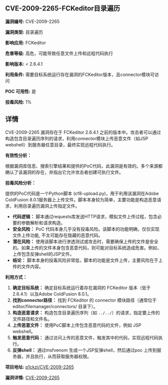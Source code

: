 ## CVE-2009-2265-FCKeditor目录遍历

**漏洞编号:** CVE-2009-2265

**漏洞类型:** 目录遍历

**影响应用:** FCKeditor

**危害等级:** 高危，可能导致任意文件上传和远程代码执行

**影响版本:** < 2.6.4.1

**利用条件:** 需要目标系统运行存在漏洞的FCKeditor版本，且connector模块可访问

**POC 可用性:** 是

**投毒风险:** 1%

## 详情

CVE-2009-2265 漏洞存在于 FCKeditor 2.6.4.1 之前的版本中。攻击者可以通过构造包含目录遍历序列的请求，利用connector模块上传恶意文件（如JSP webshell）到服务器任意目录，最终实现远程代码执行。

**有效性分析：**

根据漏洞库信息、搜索引擎结果和提供的PoC代码，此漏洞是有效的。多个来源都确认了该漏洞的存在，并指出它允许攻击者创建可执行文件。

**投毒风险分析：**

提供的PoC代码是一个Python脚本 (cf8-upload.py)，用于利用该漏洞在Adobe ColdFusion 8.0.1服务器上上传文件。脚本本身较为简单，主要功能是构造恶意请求，利用目录遍历漏洞上传指定文件。

*   **代码逻辑：** 脚本通过requests库发送HTTP请求，模拟文件上传过程，包含必要的参数解析和请求构造。
*   **安全风险：** PoC 代码本身几乎没有投毒风险。该脚本的功能明确，仅仅实现文件上传功能, 不太可能存在隐藏的恶意代码。
*   **潜在风险：** 使用该脚本进行渗透测试或攻击时，需要确保上传的文件是安全的。如果上传的文件本身包含恶意代码，则可能对目标系统造成危害。例如，上传包含反弹shell的JSP文件。
*   **结论：** 脚本本身的投毒风险非常低，脚本的功能是文件上传，主要风险在于上传的文件内容。

**利用方式：**

1.  **确定目标系统：** 确定目标系统运行着存在漏洞的 FCKeditor 版本（低于 2.6.4.1）以及Adobe ColdFusion 8.0.1。
2.  **找到connector路径：** 找到 FCKeditor 的 connector 模块路径（通常位于 editor/filemanager/connectors/ 目录下）。
3.  **构造恶意请求：**  构造包含目录遍历序列（如 `../../`）的请求，指定要上传的文件路径和文件名。
4.  **上传恶意文件：** 使用PoC脚本上传包含恶意代码的文件，例如 JSP webshell。
5.  **触发恶意代码：**  通过访问上传的恶意文件，触发其中的代码，实现远程代码执行。
6.  **反弹shell：** 通过msfvenom 生成一个JSP反弹shell，然后通过poc 上传到服务器，并且执行，从而获取服务器权限。 

**项目地址:** [p1ckzi/CVE-2009-2265](https://github.com/p1ckzi/CVE-2009-2265)

**漏洞详情:** [CVE-2009-2265](https://nvd.nist.gov/vuln/detail/CVE-2009-2265)